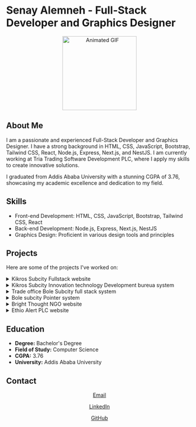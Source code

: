 # Senay Alemneh - Full-Stack Developer and Graphics Designer

<p align="center">
  <img src="https://media.giphy.com/media/v1.Y2lkPTc5MGI3NjExMjVmZmY2ZmRmYWY0YmI1MjU1MjJhZmE1OTVkNWFhNTM2NWJlZDIxMQ/qgQUggAC3Pfv687qPC/giphy.gif" alt="Animated GIF" width="200" height="200">
</p>

## About Me

I am a passionate and experienced Full-Stack Developer and Graphics Designer. I have a strong background in HTML, CSS, JavaScript, Bootstrap, Tailwind CSS, React, Node.js, Express, Next.js, and NestJS. I am currently working at Tria Trading Software Development PLC, where I apply my skills to create innovative solutions.

I graduated from Addis Ababa University with a stunning CGPA of 3.76, showcasing my academic excellence and dedication to my field.

## Skills

- Front-end Development: HTML, CSS, JavaScript, Bootstrap, Tailwind CSS, React
- Back-end Development: Node.js, Express, Next.js, NestJS
- Graphics Design: Proficient in various design tools and principles

## Projects

Here are some of the projects I've worked on:

<details>
  <summary>Kikros Subcity Fullstack website</summary>
  
</details>

<details>
  <summary>Kikros Subcity Innovation technology Development bureua system</summary>

</details>

<details>
  <summary>Trade office Bole Subcity full stack system</summary>
 
</details>

<details>
  <summary>Bole subcity Pointer system</summary>
  <p>A brief description of the project, including the technologies used and the role I played.</p>
</details>

<details>
  <summary>Bright Thought NGO website</summary>
 
</details>

<details>
  <summary>Ethio Alert PLC website</summary>
  <p>A brief description of the project, including the technologies used and the role I played.</p>
</details>

## Education

- **Degree:** Bachelor's Degree
- **Field of Study:** Computer Science
- **CGPA:** 3.76
- **University:** Addis Ababa University

## Contact

<p align="center"> <a href="mailto:senayalemneh1992@gmail.com">Email</a> </p> <p align="center"> <a href="https://www.linkedin.com/in/senayalemneh/">LinkedIn</a> </p> <p align="center"> <a href="https://github.com/Senayalemneh">GitHub</a> </p>
